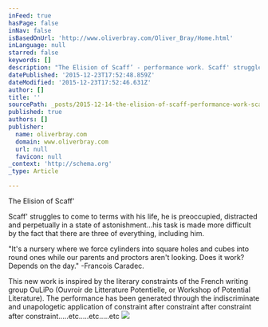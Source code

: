 ```yaml
---
inFeed: true
hasPage: false
inNav: false
isBasedOnUrl: 'http://www.oliverbray.com/Oliver_Bray/Home.html'
inLanguage: null
starred: false
keywords: []
description: "The Elision of Scaff’ - performance work. Scaff' struggles to come to terms with his life, he is preoccupied, distracted and perpetually in a state of astonishm"
datePublished: '2015-12-23T17:52:48.859Z'
dateModified: '2015-12-23T17:52:46.631Z'
author: []
title: ''
sourcePath: _posts/2015-12-14-the-elision-of-scaff-performance-work-scaff-struggles-t.md
published: true
authors: []
publisher:
  name: oliverbray.com
  domain: www.oliverbray.com
  url: null
  favicon: null
_context: 'http://schema.org'
_type: Article

---
```

The Elision of Scaff'

Scaff' struggles to come to terms with his life, he is preoccupied, distracted and perpetually in a state of astonishment...his task is made more difficult by the fact that there are three of everything, including him. 

"It's a nursery where we force cylinders into square holes and cubes into round ones while our parents and proctors aren't looking. Does it work? Depends on the day." -Francois Caradec.

This new work is inspired by the literary constraints of the French writing group OuLiPo (Ouvroir de Litterature Potentielle, or Workshop of Potential Literature). The performance has been generated through the indiscriminate and unapologetic application of constraint after constraint after constraint after constraint.....etc.....etc.....etc
![](https://the-grid-user-content.s3-us-west-2.amazonaws.com/7a066b4a-ff6b-45e0-938f-36dc3f6fd484.jpg)